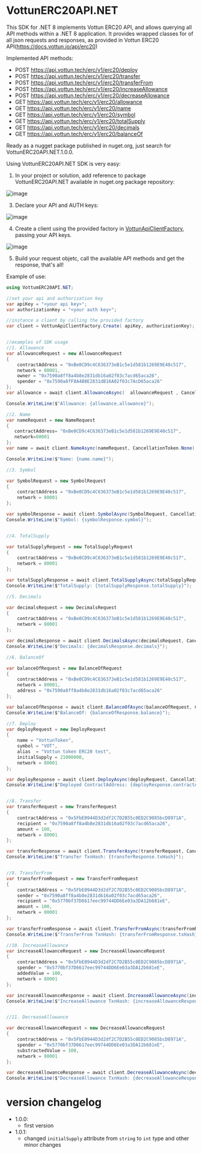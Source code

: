 # VottunERC20API.NET
This SDK for .NET 8 implements Vottun ERC20 API, and allows querying all API methods within a .NET 8 application.
It provides wrapped classes for of all json requests and responses, as provided in Vottun ERC20 API(https://docs.vottun.io/api/erc20)

Implemented API methods:
 - POST https://api.vottun.tech/erc/v1/erc20/deploy
 - POST https://api.vottun.tech/erc/v1/erc20/transfer
 - POST https://api.vottun.tech/erc/v1/erc20/transferFrom
 - POST https://api.vottun.tech/erc/v1/erc20/increaseAllowance
 - POST https://api.vottun.tech/erc/v1/erc20/decreaseAllowance
 - GET https://api.vottun.tech/erc/v1/erc20/allowance
 - GET https://api.vottun.tech/erc/v1/erc20/name
 - GET https://api.vottun.tech/erc/v1/erc20/symbol
 - GET https://api.vottun.tech/erc/v1/erc20/totalSupply
 - GET https://api.vottun.tech/erc/v1/erc20/decimals
 - GET https://api.vottun.tech/erc/v1/erc20/balanceOf

Ready as a nugget package published in nuget.org, just search for VottunERC20API.NET.1.0.0.

Using VottunERC20API.NET SDK is very easy:
1. In your project or solution, add reference to package VottunERC20API.NET available in nuget.org package repository:
   
![image](https://github.com/jzafrap/VottunERC20API.NET/assets/36307819/e9488a2a-9377-46ac-931d-d20c7e3750d9)

3.  Declare your API and AUTH keys:
   
![image](https://github.com/jzafrap/VottunERC20API.NET/assets/36307819/e51e5835-f6c0-4cfc-9e03-676817937f68)

4.  Create a client using the provided factory in [VottunApiClientFactory](https://github.com/jzafrap/VottunERC20API.NET/blob/main/VottumERC20API.NET/VottunApiClientFactory.cs), passing your API keys.

![image](https://github.com/jzafrap/VottunERC20API.NET/assets/36307819/8496b4b4-b50b-43bd-81b2-f4601f758c5f)


5.  Build your request objetc, call the available API methods and get the response, that's all!

Example of use:
   
```csharp
using VottumERC20API.NET;

//set your api and authorization key
var apiKey = "<your api key>";
var authorizationKey = "<your auth key>";

//instance a client by calling the provided factory
var client = VottunApiClientFactory.Create( apiKey, authorizationKey);


//examples of SDK usage
//1. Allowance
var allowanceRequest = new AllowanceRequest
{
    contractAddress = "0xBe0CD9c4C636373eB1c5e1d581b1269E9E40c517",
    network = 80001,
    owner = "0x7590a8ff8a4b8e2831db16a02f03c7acd65aca26",
    spender = "0x7590a8fF8A4B8E2831dB16A02f03c7AcD65aca26"
};
var allowance = await client.AllowanceAsync(  allowanceRequest , CancellationToken.None);

Console.WriteLine($"Allowance: {allowance.allowance}");

//2. Name
var nameRequest = new NameRequest
{
   contractAddress= "0xBe0CD9c4C636373eB1c5e1d581b1269E9E40c517",
   network=80001
};
var name = await client.NameAsync(nameRequest, CancellationToken.None);

Console.WriteLine($"Name: {name.name}");

//3. Symbol

var SymbolRequest = new SymbolRequest
{
    contractAddress = "0xBe0CD9c4C636373eB1c5e1d581b1269E9E40c517",
    network = 80001
};

var symbolResponse = await client.SymbolAsync(SymbolRequest, CancellationToken.None);
Console.WriteLine($"Symbol: {symbolResponse.symbol}");


//4. TotalSupply

var totalSupplyRequest = new TotalSupplyRequest
{
    contractAddress = "0xBe0CD9c4C636373eB1c5e1d581b1269E9E40c517",
    network = 80001
};

var totalSupplyResponse = await client.TotalSupplyAsync(totalSupplyRequest, CancellationToken.None);
Console.WriteLine($"TotalSupply: {totalSupplyResponse.totalSupply}");

//5. Decimals

var decimalsRequest = new DecimalsRequest
{
    contractAddress = "0xBe0CD9c4C636373eB1c5e1d581b1269E9E40c517",
    network = 80001
};

var decimalsResponse = await client.DecimalsAsync(decimalsRequest, CancellationToken.None);
Console.WriteLine($"Decimals: {decimalsResponse.decimals}");

//6. BalanceOf

var balanceOfRequest = new BalanceOfRequest
{
    contractAddress = "0xBe0CD9c4C636373eB1c5e1d581b1269E9E40c517",
    network = 80001,
    address = "0x7590a8ff8a4b8e2831db16a02f03c7acd65aca26"
};

var balanceOfResponse = await client.BalanceOfAsync(balanceOfRequest, CancellationToken.None);
Console.WriteLine($"BalanceOf: {balanceOfResponse.balance}");

//7. Deploy
var deployRequest = new DeployRequest
{
    name = "VottunToken",
    symbol = "VOT",
    alias  = "Vottun token ERC20 test",
    initialSupply = 21000000,
    network = 80001
};

var deployResponse = await client.DeployAsync(deployRequest, CancellationToken.None);
Console.WriteLine($"Deployed ContractAddress: {deployResponse.contractAddress}");


//8. Transfer
var transferRequest = new TransferRequest
{
    contractAddress = "0x5FbE0944D3d2df2C7D2B55c0ED2C9085bcD8971A",
    recipient = "0x7590a8ff8a4b8e2831db16a02f03c7acd65aca26",
    amount = 100,
    network = 80001
};

var transferResponse = await client.TransferAsync(transferRequest, CancellationToken.None);
Console.WriteLine($"Transfer TxnHash: {transferResponse.txHash}");


//9. TransferFrom
var transferFromRequest = new TransferFromRequest
{
    contractAddress = "0x5FbE0944D3d2df2C7D2B55c0ED2C9085bcD8971A",
    sender = "0x7590a8ff8a4b8e2831db16a02f03c7acd65aca26",
    recipient = "0x5770bf37D6617eec99744DD6Ee03a3DA12b681eE",
    amount = 100,
    network = 80001
};

var transferFromResponse = await client.TransferFromAsync(transferFromRequest, CancellationToken.None);
Console.WriteLine($"TransferFrom TxnHash: {transferFromResponse.txHash}");

//10. IncreaseAllowance
var increaseAllowanceRequest = new IncreaseAllowanceRequest
{
    contractAddress = "0x5FbE0944D3d2df2C7D2B55c0ED2C9085bcD8971A",
    spender = "0x5770bf37D6617eec99744DD6Ee03a3DA12b681eE",
    addedValue = 100,
    network = 80001
};

var increaseAllowanceResponse = await client.IncreaseAllowanceAsync(increaseAllowanceRequest, CancellationToken.None);
Console.WriteLine($"IncreaseAllowance TxnHash: {increaseAllowanceResponse.txHash}");


//11. DecreaseAllowance

var decreaseAllowanceRequest = new DecreaseAllowanceRequest
{
    contractAddress = "0x5FbE0944D3d2df2C7D2B55c0ED2C9085bcD8971A",
    spender = "0x5770bf37D6617eec99744DD6Ee03a3DA12b681eE",
    substractedValue = 100,
    network = 80001
};

var decreaseAllowanceResponse = await client.DecreaseAllowanceAsync(decreaseAllowanceRequest, CancellationToken.None);
Console.WriteLine($"DecreaseAllowance TxnHash: {decreaseAllowanceResponse.txHash}");
```
# version changelog
- 1.0.0:
  - first version
- 1.0.1:
  - changed ```initialSupply``` attribute from ```string``` to ```int``` type and other minor changes
